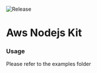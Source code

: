![Release](https://github.com/andrea-lascola/aws-nodejs-kit/workflows/Release/badge.svg)

# Aws Nodejs Kit

### Usage

Please refer to the examples folder 
